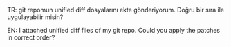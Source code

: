 TR: git repomun unified diff dosyalarını ekte gönderiyorum. Doğru bir sıra ile uygulayabilir misin?

EN: I attached unified diff files of my git repo. Could you apply the patches in correct order?